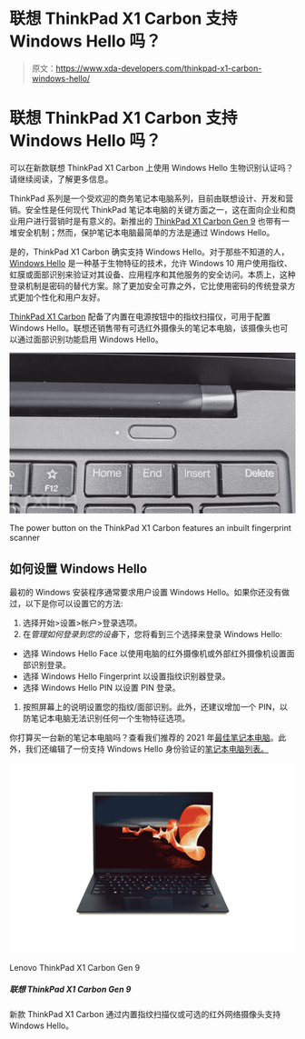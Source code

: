 # 联想 ThinkPad X1 Carbon 支持 Windows Hello 吗？

> 原文：<https://www.xda-developers.com/thinkpad-x1-carbon-windows-hello/>

# 联想 ThinkPad X1 Carbon 支持 Windows Hello 吗？

可以在新款联想 ThinkPad X1 Carbon 上使用 Windows Hello 生物识别认证吗？请继续阅读，了解更多信息。

ThinkPad 系列是一个受欢迎的商务笔记本电脑系列，目前由联想设计、开发和营销。安全性是任何现代 ThinkPad 笔记本电脑的关键方面之一，这在面向企业和商业用户进行营销时是有意义的。新推出的 [ThinkPad X1 Carbon Gen 9](https://www.xda-developers.com/lenovo-thinkpad-x1-carbon-review/) 也带有一堆安全机制；然而，保护笔记本电脑最简单的方法是通过 Windows Hello。

是的，ThinkPad X1 Carbon 确实支持 Windows Hello。对于那些不知道的人， [Windows Hello](https://support.microsoft.com/en-us/windows/windows-10-sign-in-options-and-account-protection-7b34d4cf-794f-f6bd-ddcc-e73cdf1a6fbf) 是一种基于生物特征的技术，允许 Windows 10 用户使用指纹、虹膜或面部识别来验证对其设备、应用程序和其他服务的安全访问。本质上，这种登录机制是密码的替代方案。除了更加安全可靠之外，它比使用密码的传统登录方式更加个性化和用户友好。

[ThinkPad X1 Carbon](https://www.xda-developers.com/lenovo-thinkpad-x1-carbon-review/) 配备了内置在电源按钮中的指纹扫描仪，可用于配置 Windows Hello。联想还销售带有可选红外摄像头的笔记本电脑，该摄像头也可以通过面部识别功能启用 Windows Hello。

 <picture>![Close-up of ThinkPad X1 Carbon Gen 9 power button](img/0668e323c89e89d5a4cd15bf2faed7d0.png)</picture> 

The power button on the ThinkPad X1 Carbon features an inbuilt fingerprint scanner

## 如何设置 Windows Hello

最初的 Windows 安装程序通常要求用户设置 Windows Hello。如果你还没有做过，以下是你可以设置它的方法:

1.  选择开始>设置>帐户>登录选项。
2.  在*管理如何登录到您的设备*下，您将看到三个选择来登录 Windows Hello:

*   选择 Windows Hello Face 以使用电脑的红外摄像机或外部红外摄像机设置面部识别登录。
*   选择 Windows Hello Fingerprint 以设置指纹识别器登录。
*   选择 Windows Hello PIN 以设置 PIN 登录。

1.  按照屏幕上的说明设置您的指纹/面部识别。此外，还建议增加一个 PIN，以防笔记本电脑无法识别任何一个生物特征选项。

你打算买一台新的笔记本电脑吗？查看我们推荐的 2021 年[最佳笔记本电脑](https://www.xda-developers.com/best-laptops/)。此外，我们还编辑了一份支持 Windows Hello 身份验证的[笔记本电脑列表。](https://www.xda-developers.com/best-laptops-with-windows-hello/)

 <picture>![While it has the same iconic design of the ThinkPad lineup, the X1 Carbon has powerful modern processors that will allow it to run Windows 11.](img/7423c3386cea5752ef2d1b201229aea0.png)</picture> 

Lenovo ThinkPad X1 Carbon Gen 9

##### 联想 ThinkPad X1 Carbon Gen 9

新款 ThinkPad X1 Carbon 通过内置指纹扫描仪或可选的红外网络摄像头支持 Windows Hello。